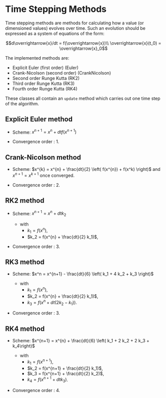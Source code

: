# Time Stepping Methods

Time stepping methods are methods for calculating how a value (or dimensioned values) evolves over time. Such an evolution should be expressed as a system of equations of the form:

```math
d\overrightarrow{x}/dt = f(\overrightarrow{x})\\
\overrightarrow{x}(t_0) = \overrightarrow{x}_0
```

The implemented methods are:

- Explicit Euler (first order) (Euler)
- Crank-Nicolson (second order) (CrankNicolson)
- Second order Runge Kutta (RK2)
- Third order Runge Kutta (RK3)
- Fourth order Runge Kutta (RK4)

These classes all contain an `update` method which carries out one time step of the algorithm.

## Explicit Euler method

- Scheme:
$x^{n+1} = x^{n} + dt f(x^{n+1})$

- Convergence order : 1.

## Crank-Nicolson method

- Scheme:
$x^{k} = x^{n} + \frac{dt}{2} \left( f(x^{n}) + f(x^k) \right)$ and
$x^{n+1} = x^{k+1}$ once converged.

- Convergence order : 2.

## RK2 method

- Scheme:
$`x^{n+1} = x^{n} + dt k_2`$
  - with
    - $`k_1 =  f(x^{n})`$,
    - $`k_2 =  f(x^{n} + \frac{dt}{2} k_1)`$,

- Convergence order : 3.

## RK3 method

- Scheme:
$`x^n = x^{n+1} - \frac{dt}{6}  \left( k_1 + 4 k_2 + k_3 \right)`$
  - with
    - $`k_1 =  f(x^{n})`$,
    - $`k_2 =  f(x^{n} + \frac{dt}{2} k_1)`$,
    - $`k_3 =  f(x^{n} + dt( 2k_2 - k_1))`$.

- Convergence order : 3.

## RK4 method

- Scheme:
$`x^{n+1} = x^{n} + \frac{dt}{6}  \left( k_1 + 2 k_2 + 2 k_3  + k_4\right)`$
  - with
    - $`k_1 =  f(x^{n+1})`$,
    - $`k_2 =  f(x^{n+1} + \frac{dt}{2} k_1)`$,
    - $`k_3 =  f(x^{n+1} + \frac{dt}{2} k_2)`$,
    - $`k_4 =  f(x^{n+1} + dt k_3)`$.

- Convergence order : 4.


